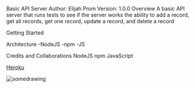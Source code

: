 Basic API Server
Author: Elijah Prom Version: 1.0.0
Overview
A basic API server that runs tests to see if the server works the ability to add a record, get all records, get one record, update a record, and delete a record

Getting Started

Architecture
-NodeJS -npm -JS

Credits and Collaborations
NodeJS npm JavaScript

[Heroku](heroku)

![somedrawing](somedrawing)
